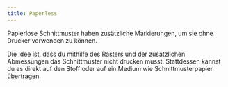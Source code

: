 ```yaml
---
title: Paperless
---
```


Papierlose Schnittmuster haben zusätzliche Markierungen, um sie ohne Drucker verwenden zu können.

Die Idee ist, dass du mithilfe des Rasters und der zusätzlichen Abmessungen das Schnittmuster nicht drucken musst. Stattdessen kannst du es direkt auf den Stoff oder auf ein Medium wie Schnittmusterpapier übertragen.
